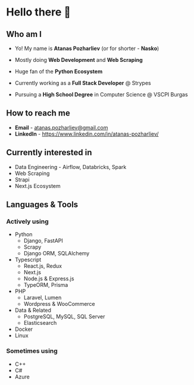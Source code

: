 # Hello there 👋
## Who am I

- Yo! My name is __Atanas Pozharliev__ (or for shorter - __Nasko__)

- Mostly doing __Web Development__ and __Web Scraping__

- Huge fan of the __Python Ecosystem__

- Currently working as a __Full Stack Developer__ @ Strypes

- Pursuing a __High School Degree__  in Computer Science @ VSCPI Burgas

## How to reach me

- __Email__ - atanas.pozharliev@gmail.com
- __LinkedIn__ - https://www.linkedin.com/in/atanas-pozharliev/

## Currently interested in
- Data Engineering - Airflow, Databricks, Spark
- Web Scraping
- Strapi 
- Next.js Ecosystem

## Languages & Tools
### Actively using

- Python 
   - Django, FastAPI
   - Scrapy
   - Django ORM, SQLAlchemy
- Typescript
   - React.js, Redux
   - Next.js 
   - Node.js & Express.js
   - TypeORM, Prisma
- PHP 
   - Laravel, Lumen
   - Wordpress & WooCommerce
- Data & Related
   - PostgreSQL, MySQL, SQL Server
   - Elasticsearch
- Docker
- Linux

### Sometimes using
- C++
- C#
- Azure
